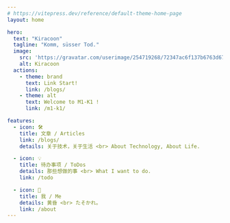 ```yaml
---
# https://vitepress.dev/reference/default-theme-home-page
layout: home

hero:
  text: "Kiracoon"
  tagline: "Komm, süsser Tod."
  image:
    src: 'https://gravatar.com/userimage/254719268/72347ac6f137b6763d676fa5199057a3.jpeg?size=256'
    alt: Kiracoon
  actions:
    - theme: brand
      text: Link Start!
      link: /blogs/
    - theme: alt
      text: Welcome to M1-K1 !
      link: /m1-k1/

features:
  - icon: 🛠️
    title: 文章 / Articles
    link: /blogs/
    details: 关于技术，关于生活 <br> About Technology, About Life.

  - icon: 💡
    title: 待办事项 / ToDos
    details: 那些想做的事 <br> What I want to do.
    link: /todo

  - icon: 🧠
    title: 我 / Me
    details: 黄昏 <br> たそかれ。
    link: /about
---
```

